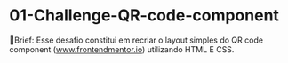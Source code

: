 # 01-Challenge-QR-code-component
📝Brief: Esse desafio constitui em recriar o layout simples do QR code component (www.frontendmentor.io) utilizando HTML E CSS.

